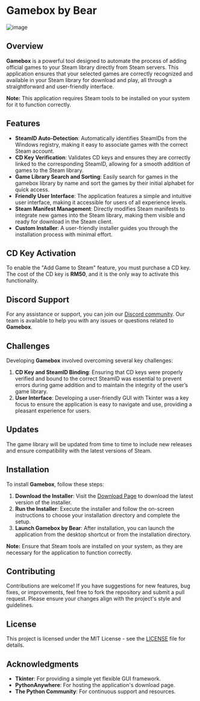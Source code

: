 # Gamebox by Bear


![image](https://github.com/user-attachments/assets/c6c54ef2-3152-429d-ad3e-bda5fb0da5b6)

## Overview

**Gamebox** is a powerful tool designed to automate the process of adding official games to your Steam library directly from Steam servers. This application ensures that your selected games are correctly recognized and available in your Steam library for download and play, all through a straightforward and user-friendly interface.

**Note:** This application requires Steam tools to be installed on your system for it to function correctly.

## Features

- **SteamID Auto-Detection**: Automatically identifies SteamIDs from the Windows registry, making it easy to associate games with the correct Steam account.
- **CD Key Verification**: Validates CD keys and ensures they are correctly linked to the corresponding SteamID, allowing for a smooth addition of games to the Steam library.
- **Game Library Search and Sorting**: Easily search for games in the gamebox library by name and sort the games by their initial alphabet for quick access.
- **Friendly User Interface**: The application features a simple and intuitive user interface, making it accessible for users of all experience levels.
- **Steam Manifest Management**: Directly modifies Steam manifests to integrate new games into the Steam library, making them visible and ready for download in the Steam client.
- **Custom Installer**: A user-friendly installer guides you through the installation process with minimal effort.

## CD Key Activation

To enable the "Add Game to Steam" feature, you must purchase a CD key. The cost of the CD key is **RM50**, and it is the only way to activate this functionality.

## Discord Support

For any assistance or support, you can join our [Discord community](https://discord.gg/kYGk8pYx7j). Our team is available to help you with any issues or questions related to **Gamebox**.

## Challenges

Developing **Gamebox** involved overcoming several key challenges:

1. **CD Key and SteamID Binding**: Ensuring that CD keys were properly verified and bound to the correct SteamID was essential to prevent errors during game addition and to maintain the integrity of the user’s game library.
2. **User Interface**: Developing a user-friendly GUI with Tkinter was a key focus to ensure the application is easy to navigate and use, providing a pleasant experience for users.

## Updates

The game library will be updated from time to time to include new releases and ensure compatibility with the latest versions of Steam.

## Installation

To install **Gamebox**, follow these steps:

1. **Download the Installer**: Visit the [Download Page](https://gameserver.pythonanywhere.com/) to download the latest version of the installer.
2. **Run the Installer**: Execute the installer and follow the on-screen instructions to choose your installation directory and complete the setup.
3. **Launch Gamebox by Bear**: After installation, you can launch the application from the desktop shortcut or from the installation directory.

**Note:** Ensure that Steam tools are installed on your system, as they are necessary for the application to function correctly.

## Contributing

Contributions are welcome! If you have suggestions for new features, bug fixes, or improvements, feel free to fork the repository and submit a pull request. Please ensure your changes align with the project's style and guidelines.

## License

This project is licensed under the MIT License - see the [LICENSE](LICENSE) file for details.

## Acknowledgments

- **Tkinter**: For providing a simple yet flexible GUI framework.
- **PythonAnywhere**: For hosting the application's download page.
- **The Python Community**: For continuous support and resources.
